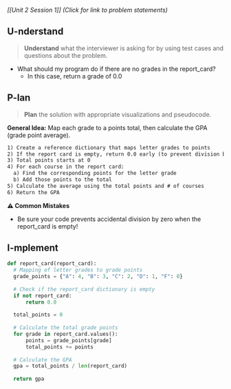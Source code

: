 *[[Unit 2 Session 1]] (Click for link to problem statements)*

## U-nderstand
 
> **Understand** what the interviewer is asking for by using test cases and questions about the problem.

- What should my program do if there are no grades in the report_card?
  - In this case, return a grade of 0.0

## P-lan

> **Plan** the solution with appropriate visualizations and pseudocode.

**General Idea:** Map each grade to a points total, then calculate the GPA (grade point average).

```markdown
1) Create a reference dictionary that maps letter grades to points
2) If the report card is empty, return 0.0 early (to prevent division by zero)
3) Total points starts at 0
4) For each course in the report card:
  a) Find the corresponding points for the letter grade
  b) Add those points to the total
5) Calculate the average using the total points and # of courses
6) Return the GPA
```

**⚠️ Common Mistakes**

- Be sure your code prevents accidental division by zero when the report_card is empty!

## I-mplement

```python
def report_card(report_card):
  # Mapping of letter grades to grade points
  grade_points = {"A": 4, "B": 3, "C": 2, "D": 1, "F": 0}
  
  # Check if the report_card dictionary is empty
  if not report_card:
      return 0.0
  
  total_points = 0
  
  # Calculate the total grade points
  for grade in report_card.values():
	  points = grade_points[grade]
	  total_points += points
  
  # Calculate the GPA
  gpa = total_points / len(report_card)
  
  return gpa
``` 